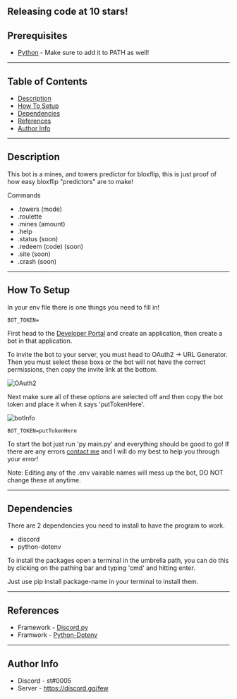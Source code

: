 ## Releasing code at 10 stars!

## Prerequisites

- [Python](https://www.python.org/downloads/) - Make sure to add it to PATH as well!

---

## Table of Contents

- [Description](#description)
- [How To Setup](#how-to-setup)
- [Dependencies](#dependencies)
- [References](#references)
- [Author Info](#author-info)

---

## Description

This bot is a mines, and towers predictor for bloxflip, this is just proof of how easy bloxflip "predictors" are to make!

Commands
- .towers (mode)
- .roulette 
- .mines (amount)
- .help
- .status (soon)
- .redeem (code) (soon)
- .site (soon)
- .crash (soon)

---

## How To Setup

In your env file there is one things you need to fill in!

```
BOT_TOKEN=
```

First head to the [Developer Portal](https://discord.com/developers) and create an application, then create a bot in that application. 

To invite the bot to your server, you must head to OAuth2 -> URL Generator. Then you must select these boxs or the bot will not have the correct permissions, then copy the invite link at the bottom.

![OAuth2](https://i.imgur.com/lWKiPK9.png)

Next make sure all of these options are selected off and then copy the bot token and place it when it says 'putTokenHere'.

![botInfo](https://i.imgur.com/jJNQkyc.png)
```
BOT_TOKEN=putTokenHere
```
 
To start the bot just run 'py main.py' and everything should be good to go! If there are any errors [contact me](#author-info) and I will do my best to help you through your error!
 
Note: Editing any of the .env vairable names will mess up the bot, DO NOT change these at anytime.

---

## Dependencies

There are 2 dependencies you need to install to have the program to work.

- discord
- python-dotenv

To install the packages open a terminal in the umbrella path, you can do this by clicking on the pathing bar and typing 'cmd' and hitting enter.

Just use pip install package-name in your terminal to install them.

---

## References
- Framework - [Discord.py](https://discordpy.readthedocs.io/en/stable/)
- Framwork - [Python-Dotenv](https://pypi.org/project/python-dotenv/)
---

## Author Info

- Discord - st#0005
- Server - https://discord.gg/few
